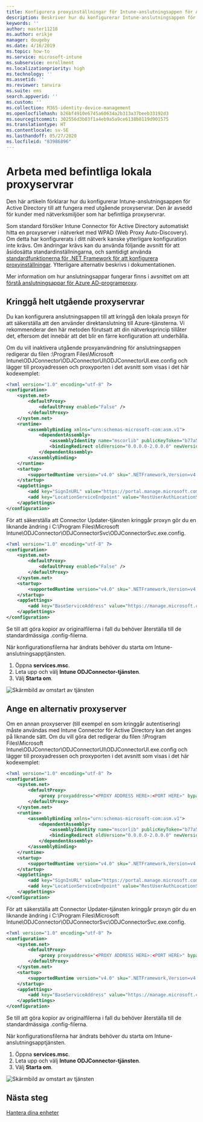 ```yaml
---
title: Konfigurera proxyinställningar för Intune-anslutningsappen för Active Directory
description: Beskriver hur du konfigurerar Intune-anslutningsappen för Active Directory till att fungera med befintliga lokala proxyservrar.
keywords: ''
author: master11218
ms.author: erikje
manager: dougeby
ms.date: 4/16/2019
ms.topic: how-to
ms.service: microsoft-intune
ms.subservice: enrollment
ms.localizationpriority: high
ms.technology: ''
ms.assetid: ''
ms.reviewer: tanvira
ms.suite: ems
search.appverid: ''
ms.custom: ''
ms.collection: M365-identity-device-management
ms.openlocfilehash: b26bf4910e6745a60634a2b313a37beeb33192d3
ms.sourcegitcommit: 302556d3b03f1a4eb9a5a9ce6138b8119d901575
ms.translationtype: HT
ms.contentlocale: sv-SE
ms.lasthandoff: 05/27/2020
ms.locfileid: "83986896"
---
```

# <a name="work-with-existing-on-premises-proxy-servers"></a>Arbeta med befintliga lokala proxyservrar

Den här artikeln förklarar hur du konfigurerar Intune-anslutningsappen för Active Directory till att fungera med utgående proxyservrar. Den är avsedd för kunder med nätverksmiljöer som har befintliga proxyservrar.

Som standard försöker Intune Connector för Active Directory automatiskt hitta en proxyserver i nätverket med WPAD (Web Proxy Auto-Discovery). Om detta har konfigurerats i ditt nätverk kanske ytterligare konfiguration inte krävs.  Om ändringar krävs kan du använda följande avsnitt för att åsidosätta standardinställningarna, och samtidigt använda [standardfunktionerna för .NET Framework för att konfigurera proxyinställningar](https://docs.microsoft.com/dotnet/framework/configure-apps/file-schema/network/defaultproxy-element-network-settings).  Ytterligare alternativ beskrivs i dokumentationen.

Mer information om hur anslutningsappar fungerar finns i avsnittet om att [förstå anslutningsappar för Azure AD-programproxy](https://docs.microsoft.com/azure/active-directory/manage-apps/application-proxy-connectors).

## <a name="completely-bypass-outbound-proxies"></a>Kringgå helt utgående proxyservrar

Du kan konfigurera anslutningsappen till att kringgå den lokala proxyn för att säkerställa att den använder direktanslutning till Azure-tjänsterna. Vi rekommenderar den här metoden förutsatt att din nätverksprincip tillåter det, eftersom det innebär att det blir en färre konfiguration att underhålla.

Om du vill inaktivera utgående proxyanvändning för anslutningsappen redigerar du filen :\Program Files\Microsoft Intune\ODJConnector\ODJConnectorUI\ODJConnectorUI.exe.config och lägger till proxyadressen och proxyporten i det avsnitt som visas i det här kodexemplet:

```xml
<?xml version="1.0" encoding="utf-8" ?>
<configuration>
    <system.net>  
        <defaultProxy>   
            <defaultProxy enabled="False" /> 
        </defaultProxy>  
    </system.net>
    <runtime>
        <assemblyBinding xmlns="urn:schemas-microsoft-com:asm.v1">
            <dependentAssembly>
                <assemblyIdentity name="mscorlib" publicKeyToken="b77a5c561934e089" culture="neutral"/>
                <bindingRedirect oldVersion="0.0.0.0-2.0.0.0" newVersion="4.6.0.0" />
            </dependentAssembly>
        </assemblyBinding>
    </runtime>
    <startup> 
        <supportedRuntime version="v4.0" sku=".NETFramework,Version=v4.6" />
    </startup>
    <appSettings>
        <add key="SignInURL" value="https://portal.manage.microsoft.com/Home/ClientLogon"/>
        <add key="LocationServiceEndpoint" value="RestUserAuthLocationService/RestUserAuthLocationService/ServiceAddresses"/>
    </appSettings>
</configuration>
```

För att säkerställa att Connector Updater-tjänsten kringgår proxyn gör du en liknande ändring i C:\Program Files\Microsoft Intune\ODJConnector\ODJConnectorSvc\ODJConnectorSvc.exe.config.

```xml
<?xml version="1.0" encoding="utf-8" ?>
<configuration>
    <system.net>  
        <defaultProxy>
            <defaultProxy enabled="False" /> 
        </defaultProxy>  
    </system.net>
    <startup>
        <supportedRuntime version="v4.0" sku=".NETFramework,Version=v4.6" />
    </startup>
    <appSettings>
        <add key="BaseServiceAddress" value="https://manage.microsoft.com/" />
    </appSettings>
</configuration>
```

Se till att göra kopior av originalfilerna i fall du behöver återställa till de standardmässiga .config-filerna.

När konfigurationsfilerna har ändrats behöver du starta om Intune-anslutningsapptjänsten. 

1. Öppna **services.msc**.
2. Leta upp och välj **Intune ODJConnector-tjänsten**.
3. Välj **Starta om**.

![Skärmbild av omstart av tjänsten](./media/autopilot-hybrid-connector-proxy/service-restart.png)


## <a name="specifying-an-alternative-proxy-server"></a>Ange en alternativ proxyserver

Om en annan proxyserver (till exempel en som kringgår autentisering) måste användas med Intune Connector för Active Directory kan det anges på liknande sätt. Om du vill göra det redigerar du filen :\Program Files\Microsoft Intune\ODJConnector\ODJConnectorUI\ODJConnectorUI.exe.config och lägger till proxyadressen och proxyporten i det avsnitt som visas i det här kodexemplet:

```xml
<?xml version="1.0" encoding="utf-8" ?>
<configuration>
    <system.net>  
        <defaultProxy>   
            <proxy proxyaddress="<PROXY ADDRESS HERE>:<PORT HERE>" bypassonlocal="True" usesystemdefault="True"/>   
        </defaultProxy>  
    </system.net>
    <runtime>
        <assemblyBinding xmlns="urn:schemas-microsoft-com:asm.v1">
            <dependentAssembly>
                <assemblyIdentity name="mscorlib" publicKeyToken="b77a5c561934e089" culture="neutral"/>
                <bindingRedirect oldVersion="0.0.0.0-2.0.0.0" newVersion="4.6.0.0" />
            </dependentAssembly>
        </assemblyBinding>
    </runtime>
    <startup> 
        <supportedRuntime version="v4.0" sku=".NETFramework,Version=v4.6" />
    </startup>
    <appSettings>
        <add key="SignInURL" value="https://portal.manage.microsoft.com/Home/ClientLogon"/>
        <add key="LocationServiceEndpoint" value="RestUserAuthLocationService/RestUserAuthLocationService/ServiceAddresses"/>
    </appSettings>
</configuration>
```

För att säkerställa att Connector Updater-tjänsten kringgår proxyn gör du en liknande ändring i C:\Program Files\Microsoft Intune\ODJConnector\ODJConnectorSvc\ODJConnectorSvc.exe.config.

```xml
<?xml version="1.0" encoding="utf-8" ?>
<configuration>
    <system.net>  
        <defaultProxy>   
            <proxy proxyaddress="<PROXY ADDRESS HERE>:<PORT HERE>" bypassonlocal="True" usesystemdefault="True"/>   
        </defaultProxy>  
    </system.net>
    <startup>
        <supportedRuntime version="v4.0" sku=".NETFramework,Version=v4.6" />
    </startup>
    <appSettings>
        <add key="BaseServiceAddress" value="https://manage.microsoft.com/" />
    </appSettings>
</configuration>
```

Se till att göra kopior av originalfilerna i fall du behöver återställa till de standardmässiga .config-filerna.

När konfigurationsfilerna har ändrats behöver du starta om Intune-anslutningsapptjänsten. 

1. Öppna **services.msc**.
2. Leta upp och välj **Intune ODJConnector-tjänsten**.
3. Välj **Starta om**.

![Skärmbild av omstart av tjänsten](./media/autopilot-hybrid-connector-proxy/service-restart.png)


## <a name="next-steps"></a>Nästa steg

[Hantera dina enheter](../remote-actions/device-management.md)
